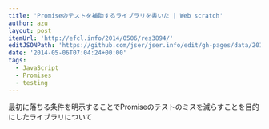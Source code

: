 ```yaml
---
title: 'Promiseのテストを補助するライブラリを書いた | Web scratch'
author: azu
layout: post
itemUrl: 'http://efcl.info/2014/0506/res3894/'
editJSONPath: 'https://github.com/jser/jser.info/edit/gh-pages/data/2014/05/index.json'
date: '2014-05-06T07:04:24+00:00'
tags:
  - JavaScript
  - Promises
  - testing
---
```

最初に落ちる条件を明示することでPromiseのテストのミスを減らすことを目的にしたライブラリについて
